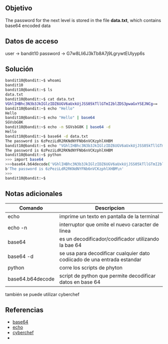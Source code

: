 ## Objetivo
The password for the next level is stored in the file **data.txt**, which contains base64 encoded data

## Datos de acceso
user -> bandit10
password -> G7w8LIi6J3kTb8A7j9LgrywtEUlyyp6s

## Solución
``` bash
bandit10@bandit:~$ whoami
bandit10
bandit10@bandit:~$ ls
data.txt
bandit10@bandit:~$ cat data.txt
VGhlIHBhc3N3b3JkIGlzIDZ6UGV6aUxkUjJSS05kTllGTmI2blZDS3pwaGxYSEJNCg==
bandit10@bandit:~$ echo "Hello"
Hello
bandit10@bandit:~$ echo "Hello" | base64
SGVsbG8K
bandit10@bandit:~$ echo -n SGVsbG8K | base64 -d
Hello
bandit10@bandit:~$ base64 -d data.txt
The password is 6zPeziLdR2RKNdNYFNb6nVCKzphlXHBM
bandit10@bandit:~$ echo "VGhlIHBhc3N3b3JkIGlzIDZ6UGV6aUxkUjJSS05kTllGTmI2blZDS3pwaGxYSEJNCg==" | base64 -d
The password is 6zPeziLdR2RKNdNYFNb6nVCKzphlXHBM
bandit10@bandit:~$ python
>>> import base64
>>>base64.b64decode('VGhlIHBhc3N3b3JkIGlzIDZ6UGV6aUxkUjJSS05kTllGTmI2blZDS3pwaGxYSEJNCg==')
b'The password is 6zPeziLdR2RKNdNYFNb6nVCKzphlXHBM\n'
>>>
bandit10@bandit:~$ 

```
## Notas adicionales
|Comando | Descripcion |
|------------ | ------------|
|echo | imprime un texto en pantalla de la terminal|
|echo -n|interruptor que omite el nuevo caracter de linea| 
|base64| es un decodificador/codificador utilizando la bae 64|
|base64 -d|se usa para decodificar cualquier dato codiicado de una entrada estandar|
|python|corre los scripts de phyton|
|base64.b64decode|script de python que permite decodificar datos en base 64|

también se puede utilizar cyberchef 
## Referencias
+ [base64](https://linuxhint.com/bash_base64_encode_decode/)
+ [echo](https://tecnonautas.net/como-dar-salida-a-texto-en-la-pantalla-usando-el-comando-linux-echo/)
+ [cyberchef]([CyberChef](https://gchq.github.io/CyberChef/))
+ 